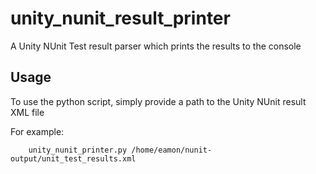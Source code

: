# unity_nunit_result_printer
A Unity NUnit Test result parser which prints the results to the console


Usage
-----
To use the python script, simply provide a path to the Unity NUnit result XML file

For example:

		unity_nunit_printer.py /home/eamon/nunit-output/unit_test_results.xml